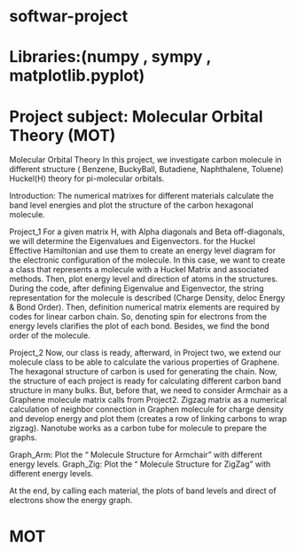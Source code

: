 # softwar-project
# Libraries:(numpy , sympy , matplotlib.pyplot)
# Project subject: Molecular Orbital Theory (MOT)

Molecular Orbital Theory
In this project, we investigate carbon molecule in different structure ( Benzene, BuckyBall, Butadiene, Naphthalene, Toluene)
Huckel(H) theory for pi-molecular orbitals.

Introduction:
The numerical matrixes for different materials calculate the band level energies and plot the structure of the carbon hexagonal molecule.

Project_1
For a given matrix H, with Alpha diagonals and Beta off-diagonals, we will determine the Eigenvalues and Eigenvectors.
for the Huckel Effective Hamiltonian and use them to create an energy level diagram for the electronic configuration of the molecule.
In this case, we want to create a class that represents a molecule with a Huckel Matrix and associated methods. Then, plot energy level and direction of atoms in the structures.
During the code, after defining Eigenvalue and Eigenvector, the string representation for the molecule is described (Charge Density, deloc Energy & Bond Order).
Then, definition numerical matrix elements are required by codes for linear carbon chain.
So, denoting spin for electrons from the energy levels clarifies the plot of each bond. Besides, we find the bond order of the molecule.

Project_2
Now, our class is ready, afterward, in Project two, we extend our molecule class to be able to calculate the various properties of Graphene. The hexagonal structure of carbon is used for generating the chain.
Now, the structure of each project is ready for calculating different carbon band structure in many bulks. But, before that, we need to consider Armchair as a Graphene molecule matrix calls from Project2. Zigzag matrix as a numerical calculation of neighbor connection in Graphen molecule for charge density and develop energy and plot them (creates a row of linking carbons to wrap zigzag). Nanotube works as a carbon tube for molecule to prepare the graphs.

Graph_Arm: Plot the “ Molecule Structure for Armchair” with different energy levels.
Graph_Zig: Plot the “  Molecule Structure for ZigZag” with different energy levels.

At the end, by calling each material, the plots of band levels and direct of electrons show the energy graph.

# MOT
